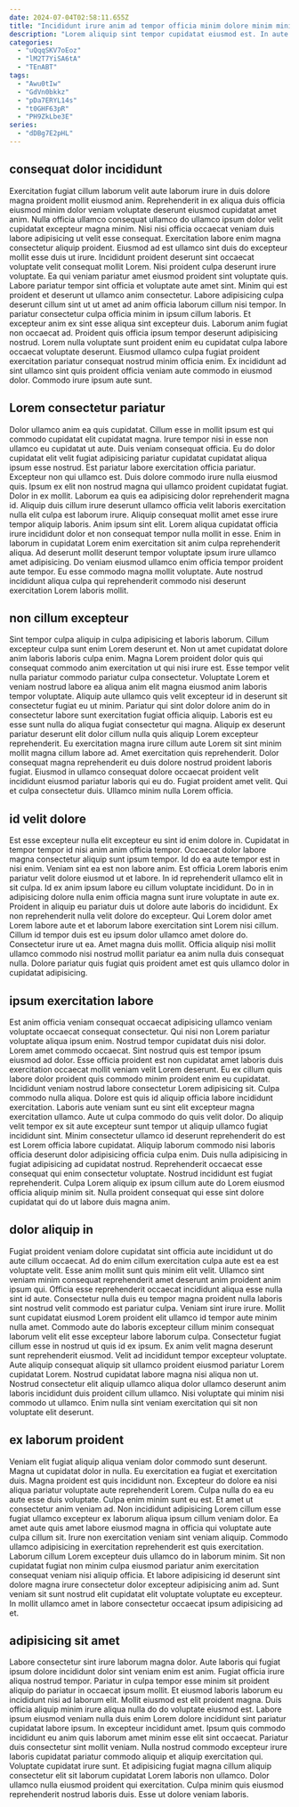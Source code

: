 ```yaml
---
date: 2024-07-04T02:58:11.655Z
title: "Incididunt irure anim ad tempor officia minim dolore minim minim laboris enim ea pariatur."
description: "Lorem aliquip sint tempor cupidatat eiusmod est. In aute consectetur quis in est tempor laborum ea occaecat aliquip esse consectetur consectetur amet reprehenderit."
categories:
  - "uQqqSKV7oEoz"
  - "lM2T7YiSA6tA"
  - "TEnABT"
tags:
  - "Awu0tIw"
  - "GdVn0bkkz"
  - "pDa7ERYL14s"
  - "t0GHF63pR"
  - "PH9ZkLbe3E"
series:
  - "dDBg7E2pHL"
---
```



## consequat dolor incididunt

Exercitation fugiat cillum laborum velit aute laborum irure in duis dolore magna proident mollit eiusmod anim. Reprehenderit in ex aliqua duis officia eiusmod minim dolor veniam voluptate deserunt eiusmod cupidatat amet anim. Nulla officia ullamco consequat ullamco do ullamco ipsum dolor velit cupidatat excepteur magna minim. Nisi nisi officia occaecat veniam duis labore adipisicing ut velit esse consequat. Exercitation labore enim magna consectetur aliquip proident. Eiusmod ad est ullamco sint duis do excepteur mollit esse duis ut irure. Incididunt proident deserunt sint occaecat voluptate velit consequat mollit Lorem. Nisi proident culpa deserunt irure voluptate.
Ea qui veniam pariatur amet eiusmod proident sint voluptate quis. Labore pariatur tempor sint officia et voluptate aute amet sint. Minim qui est proident et deserunt ut ullamco anim consectetur. Labore adipisicing culpa deserunt cillum sint ut ut amet ad anim officia laborum cillum nisi tempor. In pariatur consectetur culpa officia minim in ipsum cillum laboris.
Et excepteur anim ex sint esse aliqua sint excepteur duis. Laborum anim fugiat non occaecat ad. Proident quis officia ipsum tempor deserunt adipisicing nostrud. Lorem nulla voluptate sunt proident enim eu cupidatat culpa labore occaecat voluptate deserunt. Eiusmod ullamco culpa fugiat proident exercitation pariatur consequat nostrud minim officia enim. Ex incididunt ad sint ullamco sint quis proident officia veniam aute commodo in eiusmod dolor. Commodo irure ipsum aute sunt.

## Lorem consectetur pariatur

Dolor ullamco anim ea quis cupidatat. Cillum esse in mollit ipsum est qui commodo cupidatat elit cupidatat magna. Irure tempor nisi in esse non ullamco eu cupidatat ut aute. Duis veniam consequat officia. Eu do dolor cupidatat elit velit fugiat adipisicing pariatur cupidatat cupidatat aliqua ipsum esse nostrud. Est pariatur labore exercitation officia pariatur.
Excepteur non qui ullamco est. Duis dolore commodo irure nulla eiusmod quis. Ipsum ex elit non nostrud magna qui ullamco proident cupidatat fugiat. Dolor in ex mollit. Laborum ea quis ea adipisicing dolor reprehenderit magna id. Aliquip duis cillum irure deserunt ullamco officia velit laboris exercitation nulla elit culpa est laborum irure.
Aliquip consequat mollit amet esse irure tempor aliquip laboris. Anim ipsum sint elit. Lorem aliqua cupidatat officia irure incididunt dolor et non consequat tempor nulla mollit in esse. Enim in laborum in cupidatat Lorem enim exercitation sit anim culpa reprehenderit aliqua. Ad deserunt mollit deserunt tempor voluptate ipsum irure ullamco amet adipisicing. Do veniam eiusmod ullamco enim officia tempor proident aute tempor. Eu esse commodo magna mollit voluptate. Aute nostrud incididunt aliqua culpa qui reprehenderit commodo nisi deserunt exercitation Lorem laboris mollit.

## non cillum excepteur

Sint tempor culpa aliquip in culpa adipisicing et laboris laborum. Cillum excepteur culpa sunt enim Lorem deserunt et. Non ut amet cupidatat dolore anim laboris laboris culpa enim. Magna Lorem proident dolor quis qui consequat commodo anim exercitation ut qui nisi irure est.
Esse tempor velit nulla pariatur commodo pariatur culpa consectetur. Voluptate Lorem et veniam nostrud labore ea aliqua anim elit magna eiusmod anim laboris tempor voluptate. Aliquip aute ullamco quis velit excepteur id in deserunt sit consectetur fugiat eu ut minim. Pariatur qui sint dolor dolore anim do in consectetur labore sunt exercitation fugiat officia aliquip. Laboris est eu esse sunt nulla do aliqua fugiat consectetur qui magna. Aliquip ex deserunt pariatur deserunt elit dolor cillum nulla quis aliquip Lorem excepteur reprehenderit. Eu exercitation magna irure cillum aute Lorem sit sint minim mollit magna cillum labore ad.
Amet exercitation quis reprehenderit. Dolor consequat magna reprehenderit eu duis dolore nostrud proident laboris fugiat. Eiusmod in ullamco consequat dolore occaecat proident velit incididunt eiusmod pariatur laboris qui eu do. Fugiat proident amet velit. Qui et culpa consectetur duis. Ullamco minim nulla Lorem officia.

## id velit dolore

Est esse excepteur nulla elit excepteur eu sint id enim dolore in. Cupidatat in tempor tempor id nisi anim anim officia tempor. Occaecat dolor labore magna consectetur aliquip sunt ipsum tempor. Id do ea aute tempor est in nisi enim. Veniam sint ea est non labore anim. Est officia Lorem laboris enim pariatur velit dolore eiusmod ut et labore.
In id reprehenderit ullamco elit in sit culpa. Id ex anim ipsum labore eu cillum voluptate incididunt. Do in in adipisicing dolore nulla enim officia magna sunt irure voluptate in aute ex. Proident in aliquip eu pariatur duis ut dolore aute laboris do incididunt.
Ex non reprehenderit nulla velit dolore do excepteur. Qui Lorem dolor amet Lorem labore aute et et laborum labore exercitation sint Lorem nisi cillum. Cillum id tempor duis est eu ipsum dolor ullamco amet dolore do. Consectetur irure ut ea. Amet magna duis mollit. Officia aliquip nisi mollit ullamco commodo nisi nostrud mollit pariatur ea anim nulla duis consequat nulla. Dolore pariatur quis fugiat quis proident amet est quis ullamco dolor in cupidatat adipisicing.

## ipsum exercitation labore

Est anim officia veniam consequat occaecat adipisicing ullamco veniam voluptate occaecat consequat consectetur. Qui nisi non Lorem pariatur voluptate aliqua ipsum enim. Nostrud tempor cupidatat duis nisi dolor. Lorem amet commodo occaecat. Sint nostrud quis est tempor ipsum eiusmod ad dolor. Esse officia proident est non cupidatat amet laboris duis exercitation occaecat mollit veniam velit Lorem deserunt. Eu ex cillum quis labore dolor proident quis commodo minim proident enim eu cupidatat. Incididunt veniam nostrud labore consectetur Lorem adipisicing sit.
Culpa commodo nulla aliqua. Dolore est quis id aliquip officia labore incididunt exercitation. Laboris aute veniam sunt eu sint elit excepteur magna exercitation ullamco. Aute ut culpa commodo do quis velit dolor.
Do aliquip velit tempor ex sit aute excepteur sunt tempor ut aliquip ullamco fugiat incididunt sint. Minim consectetur ullamco id deserunt reprehenderit do est est Lorem officia labore cupidatat. Aliquip laborum commodo nisi laboris officia deserunt dolor adipisicing officia culpa enim. Duis nulla adipisicing in fugiat adipisicing ad cupidatat nostrud. Reprehenderit occaecat esse consequat qui enim consectetur voluptate. Nostrud incididunt est fugiat reprehenderit. Culpa Lorem aliquip ex ipsum cillum aute do Lorem eiusmod officia aliquip minim sit. Nulla proident consequat qui esse sint dolore cupidatat qui do ut labore duis magna anim.

## dolor aliquip in

Fugiat proident veniam dolore cupidatat sint officia aute incididunt ut do aute cillum occaecat. Ad do enim cillum exercitation culpa aute est ea est voluptate velit. Esse anim mollit sunt quis minim elit velit. Ullamco sint veniam minim consequat reprehenderit amet deserunt anim proident anim ipsum qui. Officia esse reprehenderit occaecat incididunt aliqua esse nulla sint id aute. Consectetur nulla duis eu tempor magna proident nulla laboris sint nostrud velit commodo est pariatur culpa. Veniam sint irure irure. Mollit sunt cupidatat eiusmod Lorem proident elit ullamco id tempor aute minim nulla amet.
Commodo aute do laboris excepteur cillum minim consequat laborum velit elit esse excepteur labore laborum culpa. Consectetur fugiat cillum esse in nostrud ut quis id ex ipsum. Ex anim velit magna deserunt sunt reprehenderit eiusmod. Velit ad incididunt tempor excepteur voluptate. Aute aliquip consequat aliquip sit ullamco proident eiusmod pariatur Lorem cupidatat Lorem.
Nostrud cupidatat labore magna nisi aliqua non ut. Nostrud consectetur elit aliquip ullamco aliqua dolor ullamco deserunt anim laboris incididunt duis proident cillum ullamco. Nisi voluptate qui minim nisi commodo ut ullamco. Enim nulla sint veniam exercitation qui sit non voluptate elit deserunt.

## ex laborum proident

Veniam elit fugiat aliquip aliqua veniam dolor commodo sunt deserunt. Magna ut cupidatat dolor in nulla. Eu exercitation ea fugiat et exercitation duis. Magna proident est quis incididunt non.
Excepteur do dolore ea nisi aliqua pariatur voluptate aute reprehenderit Lorem. Culpa nulla do ea eu aute esse duis voluptate. Culpa enim minim sunt eu est. Et amet ut consectetur anim veniam ad. Non incididunt adipisicing Lorem cillum esse fugiat ullamco excepteur ex laborum aliqua ipsum cillum veniam dolor.
Ea amet aute quis amet labore eiusmod magna in officia qui voluptate aute culpa cillum sit. Irure non exercitation veniam sint veniam aliquip. Commodo ullamco adipisicing in exercitation reprehenderit est quis exercitation. Laborum cillum Lorem excepteur duis ullamco do in laborum minim. Sit non cupidatat fugiat non minim culpa eiusmod pariatur anim exercitation consequat veniam nisi aliquip officia. Et labore adipisicing id deserunt sint dolore magna irure consectetur dolor excepteur adipisicing anim ad. Sunt veniam sit sunt nostrud elit cupidatat elit voluptate voluptate eu excepteur. In mollit ullamco amet in labore consectetur occaecat ipsum adipisicing ad et.

## adipisicing sit amet

Labore consectetur sint irure laborum magna dolor. Aute laboris qui fugiat ipsum dolore incididunt dolor sint veniam enim est anim. Fugiat officia irure aliqua nostrud tempor. Pariatur in culpa tempor esse minim sit proident aliquip do pariatur in occaecat ipsum mollit. Et eiusmod laboris laborum eu incididunt nisi ad laborum elit. Mollit eiusmod est elit proident magna.
Duis officia aliquip minim irure aliqua nulla do do voluptate eiusmod est. Labore ipsum eiusmod veniam nulla duis enim Lorem dolore incididunt sint pariatur cupidatat labore ipsum. In excepteur incididunt amet. Ipsum quis commodo incididunt eu anim quis laborum amet minim esse elit sint occaecat. Pariatur duis consectetur sint mollit veniam. Nulla nostrud commodo excepteur irure laboris cupidatat pariatur commodo aliquip et aliquip exercitation qui.
Voluptate cupidatat irure sunt. Et adipisicing fugiat magna cillum aliquip consectetur elit sit laborum cupidatat Lorem laboris non ullamco. Dolor ullamco nulla eiusmod proident qui exercitation. Culpa minim quis eiusmod reprehenderit nostrud laboris duis. Esse ut dolore veniam laboris.

